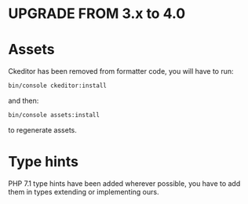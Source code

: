 UPGRADE FROM 3.x to 4.0
=======================

# Assets
Ckeditor has been removed from formatter code, you will have to run:

```bash
bin/console ckeditor:install
```

and then:

```bash
bin/console assets:install
```

to regenerate assets.

# Type hints

PHP 7.1 type hints have been added wherever possible, you have to add them in
types extending or implementing ours.
